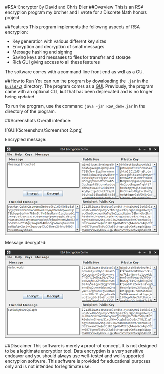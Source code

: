 #RSA-Encryptor
By David and Chris Etler
##Overview
This is an RSA encryption program my brother and I wrote for a Discrete Math honors project.

##Features
This program implements the following aspects of RSA encryption:

* Key generation with various different key sizes
* Encryption and decryption of small messages
* Message hashing and signing
* Saving keys and messages to files for transfer and storage
* Rich GUI giving access to all these features

The software comes with a command-line front-end as well as a GUI.

##How to Run
You can run the program by downloading the `.jar` in the [`build/v2`](build/v2) directory. The program comes as a [GUI](build/v2/RSA_demo.jar). Previously, the program came with an optional CLI, but that has been deprecated and is no longer being updated.

To run the program, use the command: `java -jar RSA_demo.jar` in the directory of the program.

##Screenshots
Overall interface:

![GUI](Screenshots/Screenshot 2.png)

Encrypted message:

![Encrypted](Screenshots/Encrypted.png)

Message decrypted:

![Decrypted](Screenshots/Decrypted.png)


##Disclaimer
This software is merely a proof-of-concept. It is not designed to be a legitimate encryption tool. Data encryption is a very sensitive endeavor and you should always use well-tested and well-supported encryption software. This software is provided for educational purposes only and is not intended for legitimate use.
